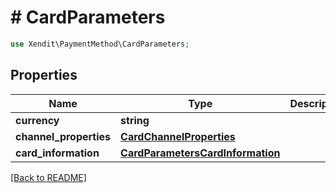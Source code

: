 # # CardParameters


```php
use Xendit\PaymentMethod\CardParameters;
```
## Properties

| Name | Type | Description | Examples | Notes |
| ------------ | ------------- | ------------- | ------------- | -------------|
| **currency** | **string** |  | null |  |
| **channel_properties** | [**CardChannelProperties**](CardChannelProperties.md) |  | null |  [optional] |
| **card_information** | [**CardParametersCardInformation**](CardParametersCardInformation.md) |  | null |  [optional] |


[[Back to README]](../../README.md)
